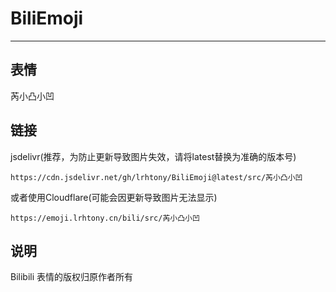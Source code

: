 # BiliEmoji
---
## 表情
芮小凸小凹
## 链接
jsdelivr(推荐，为防止更新导致图片失效，请将latest替换为准确的版本号)
```
https://cdn.jsdelivr.net/gh/lrhtony/BiliEmoji@latest/src/芮小凸小凹
```
或者使用Cloudflare(可能会因更新导致图片无法显示)
```
https://emoji.lrhtony.cn/bili/src/芮小凸小凹
```
## 说明
Bilibili 表情的版权归原作者所有
